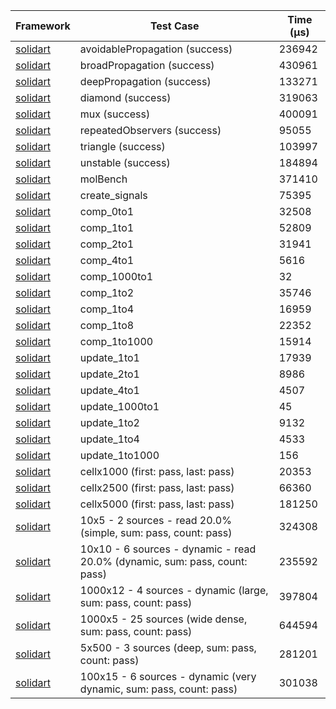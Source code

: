 | Framework | Test Case | Time (μs) |
| --- | --- | --- |
| [solidart](https://github.com/nank1ro/solidart) | avoidablePropagation (success) | 236942 |
| [solidart](https://github.com/nank1ro/solidart) | broadPropagation (success) | 430961 |
| [solidart](https://github.com/nank1ro/solidart) | deepPropagation (success) | 133271 |
| [solidart](https://github.com/nank1ro/solidart) | diamond (success) | 319063 |
| [solidart](https://github.com/nank1ro/solidart) | mux (success) | 400091 |
| [solidart](https://github.com/nank1ro/solidart) | repeatedObservers (success) | 95055 |
| [solidart](https://github.com/nank1ro/solidart) | triangle (success) | 103997 |
| [solidart](https://github.com/nank1ro/solidart) | unstable (success) | 184894 |
| [solidart](https://github.com/nank1ro/solidart) | molBench | 371410 |
| [solidart](https://github.com/nank1ro/solidart) | create_signals | 75395 |
| [solidart](https://github.com/nank1ro/solidart) | comp_0to1 | 32508 |
| [solidart](https://github.com/nank1ro/solidart) | comp_1to1 | 52809 |
| [solidart](https://github.com/nank1ro/solidart) | comp_2to1 | 31941 |
| [solidart](https://github.com/nank1ro/solidart) | comp_4to1 | 5616 |
| [solidart](https://github.com/nank1ro/solidart) | comp_1000to1 | 32 |
| [solidart](https://github.com/nank1ro/solidart) | comp_1to2 | 35746 |
| [solidart](https://github.com/nank1ro/solidart) | comp_1to4 | 16959 |
| [solidart](https://github.com/nank1ro/solidart) | comp_1to8 | 22352 |
| [solidart](https://github.com/nank1ro/solidart) | comp_1to1000 | 15914 |
| [solidart](https://github.com/nank1ro/solidart) | update_1to1 | 17939 |
| [solidart](https://github.com/nank1ro/solidart) | update_2to1 | 8986 |
| [solidart](https://github.com/nank1ro/solidart) | update_4to1 | 4507 |
| [solidart](https://github.com/nank1ro/solidart) | update_1000to1 | 45 |
| [solidart](https://github.com/nank1ro/solidart) | update_1to2 | 9132 |
| [solidart](https://github.com/nank1ro/solidart) | update_1to4 | 4533 |
| [solidart](https://github.com/nank1ro/solidart) | update_1to1000 | 156 |
| [solidart](https://github.com/nank1ro/solidart) | cellx1000 (first: pass, last: pass) | 20353 |
| [solidart](https://github.com/nank1ro/solidart) | cellx2500 (first: pass, last: pass) | 66360 |
| [solidart](https://github.com/nank1ro/solidart) | cellx5000 (first: pass, last: pass) | 181250 |
| [solidart](https://github.com/nank1ro/solidart) | 10x5 - 2 sources - read 20.0% (simple, sum: pass, count: pass) | 324308 |
| [solidart](https://github.com/nank1ro/solidart) | 10x10 - 6 sources - dynamic - read 20.0% (dynamic, sum: pass, count: pass) | 235592 |
| [solidart](https://github.com/nank1ro/solidart) | 1000x12 - 4 sources - dynamic (large, sum: pass, count: pass) | 397804 |
| [solidart](https://github.com/nank1ro/solidart) | 1000x5 - 25 sources (wide dense, sum: pass, count: pass) | 644594 |
| [solidart](https://github.com/nank1ro/solidart) | 5x500 - 3 sources (deep, sum: pass, count: pass) | 281201 |
| [solidart](https://github.com/nank1ro/solidart) | 100x15 - 6 sources - dynamic (very dynamic, sum: pass, count: pass) | 301038 |
